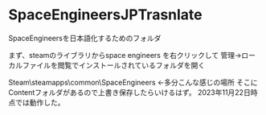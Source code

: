 # SpaceEngineersJPTrasnlate
SpaceEngineersを日本語化するためのフォルダ

まず、steamのライブラリからspace engineers を右クリックして
管理→ローカルファイルを閲覧でインストールされているフォルダを開く

Steam\steamapps\common\SpaceEngineers ←多分こんな感じの場所
そこにContentフォルダがあるので上書き保存したらいけるはず。
2023年11月22日時点では動作した。
